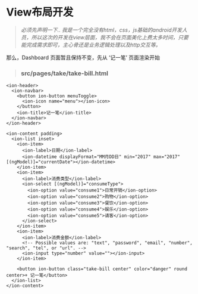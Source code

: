 # View布局开发

> _必须先声明一下.. 我是一个完全没有html，css，js基础的android开发人员，所以这次的开发在view层面，我不会在页面美化上费太多时间，只要能完成需求即可，主心骨还是业务逻辑处理以及http交互等。_

那么，Dashboard 页面暂且保持不变，先从 ‘记一笔’ 页面渲染开始

> ### **src/pages/take/take-bill.html**

```
<ion-header>
  <ion-navbar>
    <button ion-button menuToggle>
      <ion-icon name="menu"></ion-icon>
    </button>
    <ion-title>记一笔</ion-title>
  </ion-navbar>
</ion-header>

<ion-content padding>
  <ion-list inset>
    <ion-item>
      <ion-label>日期</ion-label>
      <ion-datetime displayFormat="MM月DD日" min="2017" max="2017" [(ngModel)]="currentDate"></ion-datetime>
    </ion-item>
    <ion-item>
      <ion-label>消费类型</ion-label>
      <ion-select [(ngModel)]="consumeType">
        <ion-option value="consume1">日常开销</ion-option>
        <ion-option value="consume2">购物</ion-option>
        <ion-option value="consume3">餐饮</ion-option>
        <ion-option value="consume4">娱乐</ion-option>
        <ion-option value="consume5">请客</ion-option>
      </ion-select>
    </ion-item>
    <ion-item>
      <ion-label>消费金额</ion-label>
      <!-- Possible values are: "text", "password", "email", "number", "search", "tel", or "url". -->
      <ion-input type="number" value=""></ion-input>
    </ion-item>

    <button ion-button class="take-bill center" color="danger" round center>+ 记一笔</button>
  </ion-list>
</ion-content>
```



